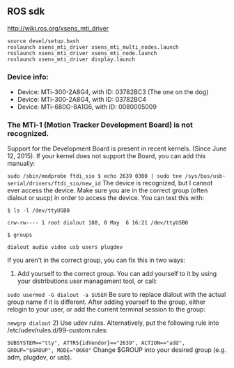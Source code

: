 ## ROS sdk
http://wiki.ros.org/xsens_mti_driver
```
source devel/setup.bash
roslaunch xsens_mti_driver xsens_mti_multi_nodes.launch
roslaunch xsens_mti_driver xsens_mti_node.launch
roslaunch xsens_mti_driver display.launch
```

### Device info:
- Device: MTi-300-2A8G4, with ID: 03782BC3 (The one on the dog)
- Device: MTi-300-2A8G4, with ID: 03782BC4
- Device: MTi-680G-8A1G6, with ID: 0080005009


### The MTi-1 (Motion Tracker Development Board) is not recognized.
Support for the Development Board is present in recent kernels. (Since June 12, 2015). If your kernel does not support the Board, you can add this manually:


`sudo /sbin/modprobe ftdi_sio $ echo 2639 0300 | sudo tee /sys/bus/usb-serial/drivers/ftdi_sio/new_id`
The device is recognized, but I cannot ever access the device.
Make sure you are in the correct group (often dialout or uucp) in order to access the device. You can test this with:

```
$ ls -l /dev/ttyUSB0

crw-rw---- 1 root dialout 188, 0 May  6 16:21 /dev/ttyUSB0

$ groups

dialout audio video usb users plugdev
```
If you aren't in the correct group, you can fix this in two ways:

1) Add yourself to the correct group. You can add yourself to it by using your distributions user management tool, or call:

`sudo usermod -G dialout -a $USER`
Be sure to replace dialout with the actual group name if it is different. After adding yourself to the group, either relogin to your user, or add the current terminal session to the group:

`newgrp dialout`
2) Use udev rules. Alternatively, put the following rule into /etc/udev/rules.d/99-custom.rules:

`SUBSYSTEM=="tty", ATTRS{idVendor}=="2639", ACTION=="add", GROUP="$GROUP", MODE="0660"`
Change $GROUP into your desired group (e.g. adm, plugdev, or usb).
